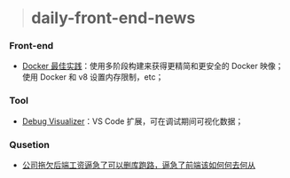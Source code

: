 > # daily-front-end-news

### Front-end

- [Docker 最佳实践](https://dev.to/nodepractices/docker-best-practices-with-node-js-4ln4)：使用多阶段构建来获得更精简和更安全的 Docker 映像；使用 Docker 和 v8 设置内存限制，etc；

### Tool

- [Debug Visualizer](https://github.com/hediet/vscode-debug-visualizer)：VS Code 扩展，可在调试期间可视化数据；

### Qusetion

- [公司拖欠后端工资逼急了可以删库跑路，逼急了前端该如何何去何从](https://www.zhihu.com/question/412857818)
